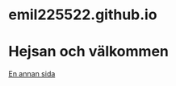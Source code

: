 # emil225522.github.io
<!DOCTYPE html>
<html>
<body>

<h1>Hejsan och välkommen</h1>

<a href="page1.html">En annan sida</a>

</body>
</html>
